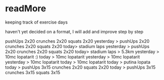 # readMore
keeping track of exercise days

haven't yet decided on a format, I will add and improve step by step

pushUps 2x20 crunches 2x20 squats 2x20
yesterday > pushUps 2x20 crunches 2x20 squats 2x20
today> stadium laps
yesterday > pushUps 2x20 crunches 2x20 squats 2x20
today> stadium laps > 5.3km
yesterday > 10mc lopatarit :)
today > 10mc lopatarit
yesterday > 10mc lopatarit
yesterday > 10mc lopatarit
today > 10mc lopatarit
today > putina lopata
today > pushUps 3x15 crunches 2x20 squats 2x20
today > pushUps 3x15 crunches 3x15 squats 3x15